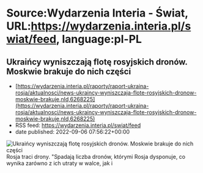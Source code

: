 # Source:Wydarzenia Interia - Świat, URL:https://wydarzenia.interia.pl/swiat/feed, language:pl-PL

## Ukraińcy wyniszczają flotę rosyjskich dronów. Moskwie brakuje do nich części
 - [https://wydarzenia.interia.pl/raporty/raport-ukraina-rosja/aktualnosci/news-ukraincy-wyniszczaja-flote-rosyjskich-dronow-moskwie-brakuje,nId,6268225](https://wydarzenia.interia.pl/raporty/raport-ukraina-rosja/aktualnosci/news-ukraincy-wyniszczaja-flote-rosyjskich-dronow-moskwie-brakuje,nId,6268225)
 - RSS feed: https://wydarzenia.interia.pl/swiat/feed
 - date published: 2022-09-06 07:56:22+00:00

<p><a href="https://wydarzenia.interia.pl/raporty/raport-ukraina-rosja/aktualnosci/news-ukraincy-wyniszczaja-flote-rosyjskich-dronow-moskwie-brakuje,nId,6268225"><img align="left" alt="Ukraińcy wyniszczają flotę rosyjskich dronów. Moskwie brakuje do nich części" src="https://i.iplsc.com/ukraincy-wyniszczaja-flote-rosyjskich-dronow-moskwie-brakuje/000G15RBUVTH0HGV-C321.jpg" /></a>Rosja traci drony. &quot;Spadają liczba dronów, którymi Rosja dysponuje, co wynika zarówno z ich utraty w walce, jak i

